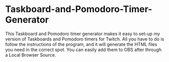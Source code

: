 # Taskboard-and-Pomodoro-Timer-Generator
This Taskboard and Pomodoro timer generator makes it easy to set-up my version of Taskboards and Pomodoro timers for Twitch. All you have to do is follow the instructions of the program, and it will generate the HTML files you need in the correct spot. You can easily add them to OBS after through a Local Browser Source.
